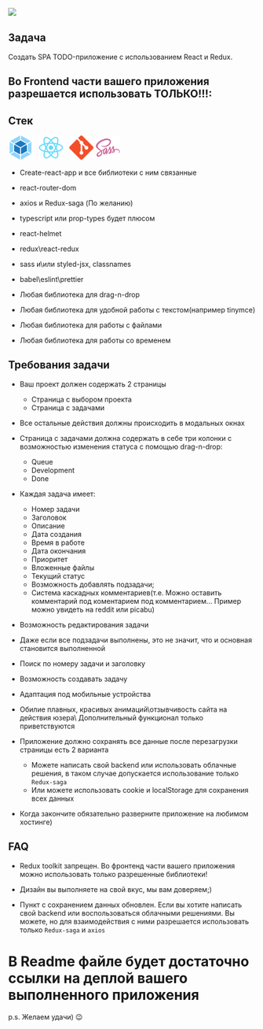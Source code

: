 ![](https://img.shields.io/badge/-%D0%92%20%D1%80%D0%B0%D0%B7%D1%80%D0%B0%D0%B1%D0%BE%D1%82%D0%BA%D0%B5-003f5c)

## Задача

Создать SPA TODO-приложение с использованием React и Redux.

## Во Frontend части вашего приложения разрешается использовать ТОЛЬКО!!!:

## Стек

<img src="https://raw.githubusercontent.com/devicons/devicon/55609aa5bd817ff167afce0d965585c92040787a/icons/webpack/webpack-original.svg" title="Webpack" alt="webpack" width="50" height="50"/>
&nbsp;
<img src="https://raw.githubusercontent.com/devicons/devicon/55609aa5bd817ff167afce0d965585c92040787a/icons/react/react-original.svg" title="React" alt="React" width="50" height="50"/>
&nbsp;
<img src="https://raw.githubusercontent.com/devicons/devicon/55609aa5bd817ff167afce0d965585c92040787a/icons/git/git-original.svg" title="Git" alt="Git" width="50" height="50"/>
<img src="https://raw.githubusercontent.com/devicons/devicon/55609aa5bd817ff167afce0d965585c92040787a/icons/sass/sass-original.svg" title="SASS" alt="sass" width="50" height="50"/>
&nbsp;

- Create-react-app и все библиотеки с ним связанные

- react-router-dom

- axios и Redux-saga (По желанию)

- typescript или prop-types будет плюсом

- react-helmet

- redux\react-redux

- sass и\или styled-jsx, classnames

- babel\eslint\prettier

- Любая библиотека для drag-n-drop

- Любая библиотека для удобной работы с текстом(например tinymce)

- Любая библиотека для работы с файлами

- Любая библиотека для работы со временем

## Требования задачи

- Ваш проект должен содержать 2 страницы
    - Страница с выбором проекта
    - Страница с задачами

- Все остальные действия должны происходить в модальных окнах

- Страница с задачами должна содержать в себе три колонки c возможностью изменения статуса с помощью drag-n-drop:
    - Queue
    - Development
    - Done

- Каждая задача имеет:
    - Номер задачи
    - Заголовок
    - Описание
    - Дата создания
    - Время в работе
    - Дата окончания
    - Приоритет
    - Вложенные файлы
    - Текущий статус
    - Возможность добавлять подзадачи;
    - Система каскадных комментариев(т.е. Можно оставить комментарий под коментарием под комментарием...
      Пример можно увидеть на reddit или picabu)

- Возможность редактирования задачи

- Даже если все подзадачи выполнены, это не значит, что и основная становится выполненной

- Поиск по номеру задачи и заголовку

- Возможность создавать задачу

- Адаптация под мобильные устройства

- Обилие плавных, красивых анимаций\отзывчивость сайта на действия юзера\ Дополнительный функционал только
  приветствуются

- Приложение должно сохранять все данные после перезагрузки страницы есть 2 варианта
    - Можете написать свой backend или использовать облачные решения, в таком случае допускается использование
      только `Redux-saga`
    - Или можете использовать cookie и localStorage для сохранения всех данных

- Когда закончите обязательно разверните приложение на любимом хостинге)

## FAQ

- Redux toolkit запрещен. Во фронтенд части вашего приложения можно использовать только разрешенные библиотеки!

- Дизайн вы выполняете на свой вкус, мы вам доверяем;)

- Пункт с сохранением данных обновлен. Если вы хотите написать свой backend или воспользоваться облачными решениями. Вы
  можете, но для взаимодействия с ними разрешается использовать только `Redux-saga` и `axios`

# В Readme файле будет достаточно ссылки на деплой вашего выполненного приложения

p.s. Желаем удачи) 😉


